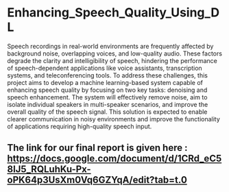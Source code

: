 # Enhancing_Speech_Quality_Using_DL

Speech recordings in real-world environments are frequently affected by background noise, overlapping voices, and low-quality audio. These factors degrade the clarity and intelligibility of speech, hindering the performance of speech-dependent applications like voice assistants, transcription systems, and teleconferencing tools. To address these challenges, this project aims to develop a machine learning-based system capable of enhancing speech quality by focusing on two key tasks: denoising and speech enhancement.
The system will effectively remove noise, aim to isolate individual speakers in multi-speaker scenarios, and improve the overall quality of the speech signal. This solution is expected to enable clearer communication in noisy environments and improve the functionality of applications requiring high-quality speech input.

## The link for our final report is given here : https://docs.google.com/document/d/1CRd_eC58IJ5_RQLuhKu-Px-oPK64p3UsXm0Vq6GZYqA/edit?tab=t.0
